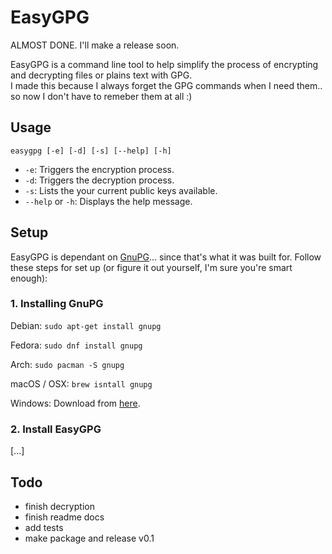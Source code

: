 # EasyGPG

ALMOST DONE. I'll make a release soon.

EasyGPG is a command line tool to help simplify the process of encrypting and decrypting files or plains text with GPG.
<br>I made this because I always forget the GPG commands when I need them.. so now I don't have to remeber them at all :)

## Usage

```
easygpg [-e] [-d] [-s] [--help] [-h]
```

- `-e`: Triggers the encryption process.
- `-d`: Triggers the decryption process.
- `-s`: Lists the your current public keys available.
- `--help` or `-h`: Displays the help message.

## Setup

EasyGPG is dependant on [GnuPG](https://gnupg.org/)... since that's what it was built for. Follow these steps for set up (or figure it out yourself, I'm sure you're smart enough):

### 1. Installing GnuPG

Debian: `sudo apt-get install gnupg`

Fedora: `sudo dnf install gnupg`

Arch: `sudo pacman -S gnupg`

macOS / OSX: `brew isntall gnupg`

Windows: Download from [here](https://gpg4win.org/download.html).

### 2. Install EasyGPG

[...]

## Todo

- finish decryption
- finish readme docs
- add tests
- make package and release v0.1
